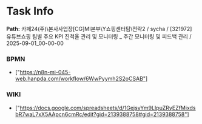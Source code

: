 # Task Info

**Path:** 카페24(주)\본사사업장\[CG]MI본부\Y쇼핑센터팀\전략2 / sycha / [321972] 유튜브쇼핑 팀별 주요 KPI 진척율 관리 및 모니터링 _ 주간 모니터링 및 피드백 관리 / 2025-09-01_00-00-00

### BPMN
- ["https://n8n-mi-045-web.hanpda.com/workflow/6WwPyymh2S2oCSAB"]

### WIKI
- ["https://docs.google.com/spreadsheets/d/1GejsyYm9LIpuZRyEZfMixdsbR7waL7xX5AApcn6cmRc/edit?gid=2139388758#gid=2139388758"]

